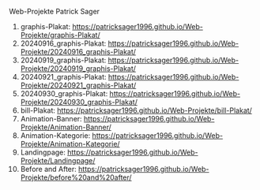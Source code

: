 Web-Projekte Patrick Sager

1. graphis-Plakat: https://patricksager1996.github.io/Web-Projekte/graphis-Plakat/
2. 20240916_graphis-Plakat: https://patricksager1996.github.io/Web-Projekte/20240916_graphis-Plakat/
3. 20240919_graphis-Plakat: https://patricksager1996.github.io/Web-Projekte/20240919_graphis-Plakat/
4. 20240921_graphis-Plakat: https://patricksager1996.github.io/Web-Projekte/20240921_graphis-Plakat/
5. 20240930_graphis-Plakat: https://patricksager1996.github.io/Web-Projekte/20240930_graphis-Plakat/
7. bill-Plakat: https://patricksager1996.github.io/Web-Projekte/bill-Plakat/
8. Animation-Banner: https://patricksager1996.github.io/Web-Projekte/Animation-Banner/
9. Animation-Kategorie: https://patricksager1996.github.io/Web-Projekte/Animation-Kategorie/
10. Landingpage: https://patricksager1996.github.io/Web-Projekte/Landingpage/
11. Before and After: https://patricksager1996.github.io/Web-Projekte/before%20and%20after/
